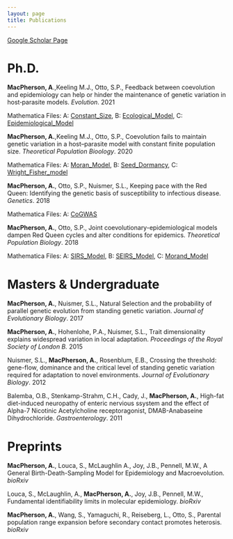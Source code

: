 ```yaml
---
layout: page
title: Publications
---
```


[Google Scholar Page](https://scholar.google.ca/citations?user=U18mYXQAAAAJ&hl=en "Google Scholar") 

# Ph.D.

**MacPherson, A**.,Keeling M.J., Otto, S.P., Feedback between coevolution and epidemiology can help or hinder the maintenance of genetic variation in host‐parasite models. *Evolution*. 2021

Mathematica Files: A: [Constant_Size](./MathematicaFiles/ConstantSize.nb), B: [Ecological_Model](./MathematicaFiles/EcologicalModel.nb), C: [Epidemiological_Model](./MathematicaFiles/EpidemiologicalModel.nb)

**MacPherson, A.**,Keeling M.J., Otto, S.P., Coevolution fails to maintain genetic variation in a host–parasite model with constant finite population size. *Theoretical Population Bioology*. 2020

Mathematica Files: A: [Moran_Model](./MathematicaFiles/MoranModel.nb), B: [Seed_Dormancy](./MathematicaFiles/SeedDormancy.nb), C: [Wright_Fisher_model](./MathematicaFiles/WrightFisherModel.nb)

**MacPherson, A.**, Otto, S.P., Nuismer, S.L., Keeping pace with the Red Queen: Identifying the genetic basis of susceptibility to infectious disease. *Genetics*. 2018

Mathematica Files: A: [CoGWAS](./MathematicaFiles/CoGWAS_Supplement.nb)

**MacPherson, A.**, Otto, S.P., Joint coevolutionary-epidemiological models dampen Red Queen cycles and alter conditions for epidemics. *Theoretical Population Biology*. 2018

Mathematica Files: A: [SIRS_Model](./MathematicaFiles/SIRS_Model.nb), B: [SEIRS_Model](./MathematicaFiles/SEIRS_Model.nb), C: [Morand_Model](./MathematicaFiles/Morand_Model_and_Selection.nb)

# Masters & Undergraduate

**MacPherson, A.**, Nuismer, S.L., Natural Selection and the probability of parallel genetic evolution from standing genetic variation. *Journal of Evolutionary Biology*. 2017

**MacPherson, A.**, Hohenlohe, P.A., Nuismer, S.L., Trait dimensionality explains widespread variation in local adaptation. *Proceedings of the Royal Society of London B.* 2015

Nuismer, S.L., **MacPherson, A.**, Rosenblum, E.B., Crossing the threshold: gene-flow, dominance and the critical level of standing genetic variation required for adaptation to novel environments. *Journal of Evolutionary Biology*. 2012

Balemba, O.B., Stenkamp-Strahm, C.H., Cady, J., **MacPherson, A.**, High-fat diet-induced neuropathy of enteric nervious ssystem and the effect of Alpha-7 Nicotinic Acetylcholine receptoragonist, DMAB-Anabaseine Dihydrochloride. *Gastroenterology*. 2011

# Preprints
**MacPherson, A.**, Louca, S., McLaughlin A., Joy, J.B., Pennell, M.W., A General Birth-Death-Sampling Model for Epidemiology and Macroevolution. *bioRxiv*

Louca, S., McLaughlin, A., **MacPherson, A.**, Joy, J.B., Pennell, M.W., Fundamental identifiability limits in molecular epidemiology. *bioRxiv*

**MacPherson, A.**, Wang, S., Yamaguchi, R., Reiseberg, L., Otto, S., Parental population range expansion before secondary contact promotes heterosis. *bioRxiv*
